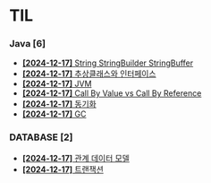# TIL
 
### Java [6]
- [**[2024-12-17]**  String StringBuilder StringBuffer](https://github.com/A-lass/TIL/blob/main/Java/String_StringBuilder_StringBuffer.md)
- [**[2024-12-17]**  추상클래스와 인터페이스](https://github.com/A-lass/TIL/blob/main/Java/추상클래스와_인터페이스.md)
- [**[2024-12-17]**  JVM](https://github.com/A-lass/TIL/blob/main/Java/JVM.md)
- [**[2024-12-17]**  Call By Value vs Call By Reference](https://github.com/A-lass/TIL/blob/main/Java/Call_By_Value_vs_Call_By_Reference.md)
- [**[2024-12-17]**  동기화](https://github.com/A-lass/TIL/blob/main/Java/동기화.md)
- [**[2024-12-17]**  GC](https://github.com/A-lass/TIL/blob/main/Java/GC.md)
### DATABASE [2]
- [**[2024-12-17]**  관계 데이터 모델](https://github.com/A-lass/TIL/blob/main/DATABASE/관계_데이터_모델.md)
- [**[2024-12-17]**  트랜잭션](https://github.com/A-lass/TIL/blob/main/DATABASE/트랜잭션.md)
